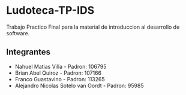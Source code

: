 # Ludoteca-TP-IDS
Trabajo Practico Final para la material de introduccion al desarrollo de software.

## Integrantes
- Nahuel Matias Villa - Padron: 106795
- Brian Abel Quiroz - Padron: 107166
- Franco Guastavino - Padron: 113265
- Alejandro Nicolas Sotelo van Oordt - Padron: 95985

